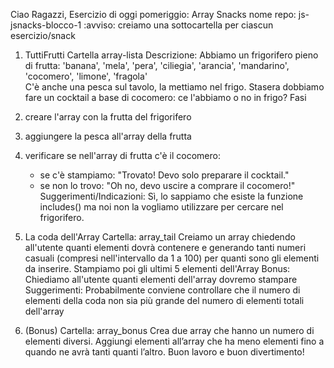 Ciao Ragazzi,
Esercizio di oggi pomeriggio: Array Snacks
nome repo: js-jsnacks-blocco-1
:avviso: creiamo una sottocartella per ciascun esercizio/snack

1. TuttiFrutti
Cartella array-lista
Descrizione:
Abbiamo un frigorifero pieno di frutta:
'banana', 'mela', 'pera', 'ciliegia', 'arancia', 'mandarino', 'cocomero', 'limone', 'fragola'  
C'è anche una pesca sul tavolo, la mettiamo nel frigo.
Stasera dobbiamo fare un cocktail a base di cocomero: ce l'abbiamo o no in frigo?
Fasi
1. creare l'array con la frutta del frigorifero
2. aggiungere la pesca all'array della frutta
3. verificare se nell'array di frutta c'è il cocomero:
   - se c'è stampiamo: "Trovato! Devo solo preparare il cocktail."
   - se non lo trovo: "Oh no, devo uscire a comprare il cocomero!"
Suggerimenti/Indicazioni:
Sì, lo sappiamo che esiste la funzione includes() ma noi non la vogliamo utilizzare per cercare nel frigorifero.

2. La coda dell'Array
Cartella: array_tail
Creiamo un array chiedendo all'utente quanti elementi dovrà contenere e generando tanti numeri casuali (compresi nell'intervallo da 1 a 100) per quanti sono gli elementi da inserire.
Stampiamo poi gli ultimi 5 elementi dell'Array
Bonus:
Chiediamo all'utente quanti elementi dell'array dovremo stampare
Suggerimenti:
Probabilmente conviene controllare che il numero di elementi della coda non sia più grande del numero di elementi totali dell'array

3.  (Bonus)
Cartella: array_bonus
Crea due array che hanno un numero di elementi diversi.
Aggiungi elementi all’array che ha meno elementi fino a quando ne avrà tanti quanti l’altro.
Buon lavoro e buon divertimento!